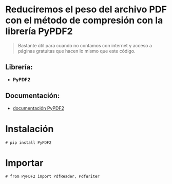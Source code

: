 # **Reduciremos el peso del archivo PDF con el método de compresión con la librería PyPDF2**


> Bastante útil para cuando no contamos con internet y acceso a páginas gratuitas que hacen lo mismo que este código.  







## **Librería:** 

*   **PyPDF2**

## **Documentación:** 

*   [documentación PyPDF2](https://pypdf2.readthedocs.io/en/latest/index.html)

# **Instalación**

```
# pip install PyPDF2
```

# **Importar**


```
# from PyPDF2 import PdfReader, PdfWriter
```

